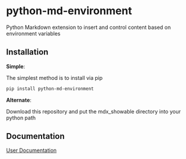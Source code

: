# python-md-environment
Python Markdown extension to insert and control content based on environment variables

## Installation

**Simple**:

The simplest method is to install via pip

```sh
pip install python-md-environment
```

**Alternate**:

Download this repository and put the mdx_showable directory into your python path

## Documentation

[User Documentation](http://andrewjrobinson.github.io/python-md-environment)
